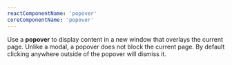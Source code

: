 ```yaml
---
reactComponentName: 'popover'
coreComponentName: 'popover'
---
```

Use a **popover** to display content in a new window that overlays the current page. Unlike a modal, a popover does not block the current page. By default clicking anywhere outside of the popover will dismiss it.
